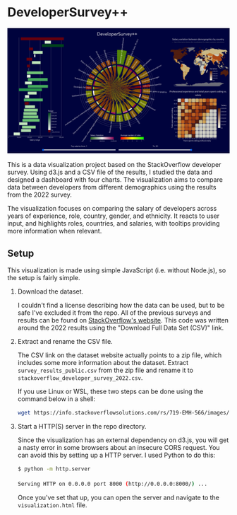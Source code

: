 # DeveloperSurvey++

![Visualization preview](.github/preview.png)

This is a data visualization project based on the StackOverflow developer survey. Using d3.js and a CSV file of the results, I studied the data and designed a dashboard with four charts. The visualization aims to compare data between developers from different demographics using the results from the 2022 survey.

The visualization focuses on comparing the salary of developers across years of experience, role, country, gender, and ethnicity. It reacts to user input, and highlights roles, countries, and salaries, with tooltips providing more information when relevant.

## Setup

This visualization is made using simple JavaScript (i.e. without Node.js), so the setup is fairly simple.

1. Download the dataset.

    I couldn't find a license describing how the data can be used, but to be safe I've excluded it from the repo. All of the previous surveys and results can be found on [StackOverflow's website](https://insights.stackoverflow.com/survey). This code was written around the 2022 results using the "Download Full Data Set (CSV)" link.
2. Extract and rename the CSV file.

    The CSV link on the dataset website actually points to a zip file, which includes some more information about the dataset. Extract `survey_results_public.csv` from the zip file and rename it to `stackoverflow_developer_survey_2022.csv`.

    If you use Linux or WSL, these two steps can be done using the command below in a shell:

    ```bash
    wget https://info.stackoverflowsolutions.com/rs/719-EMH-566/images/stack-overflow-developer-survey-2022.zip && unzip -p stack-overflow-developer-survey-2022.zip survey_results_public.csv > stackoverflow_developer_survey_2022.csv
    ```

3. Start a HTTP(S) server in the repo directory.

    Since the visualization has an external dependency on d3.js, you will get a nasty error in some browsers about an insecure CORS request. You can avoid this by setting up a HTTP server. I used Python to do this:

    ```bash
    $ python -m http.server

    Serving HTTP on 0.0.0.0 port 8000 (http://0.0.0.0:8000/) ...
    ```

    Once you've set that up, you can open the server and navigate to the `visualization.html` file.